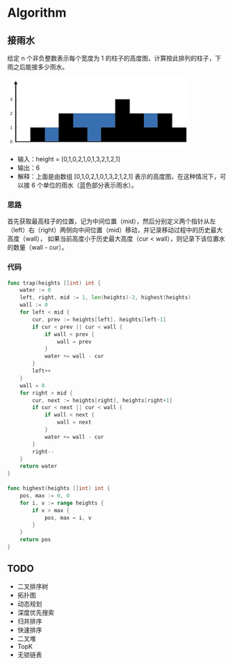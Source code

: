 # Algorithm

## 接雨水

给定 n 个非负整数表示每个宽度为 1 的柱子的高度图，计算按此排列的柱子，下雨之后能接多少雨水。

![trap_rain_water](images/trap_rain_water.png)

- 输入：height = [0,1,0,2,1,0,1,3,2,1,2,1]
- 输出：6
- 解释：上面是由数组 [0,1,0,2,1,0,1,3,2,1,2,1] 表示的高度图，在这种情况下，可以接 6 个单位的雨水（蓝色部分表示雨水）。

### 思路

首先获取最高柱子的位置，记为中间位置（mid），然后分别定义两个指针从左（left）右（right）两侧向中间位置（mid）移动，并记录移动过程中的历史最大高度（wall），
如果当前高度小于历史最大高度（cur < wall），则记录下该位置水的数量（wall - cur）。

### 代码

```go
func trap(heights []int) int {
	water := 0
	left, right, mid := 1, len(heights)-2, highest(heights)
	wall := 0
	for left < mid {
		cur, prev := heights[left], heights[left-1]
		if cur < prev || cur < wall {
			if wall < prev {
				wall = prev
			}
			water += wall - cur
		}
		left++
	}
	wall = 0
	for right > mid {
		cur, next := heights[right], heights[right+1]
		if cur < next || cur < wall {
			if wall < next {
				wall = next
			}
			water += wall - cur
		}
		right--
	}
	return water
}

func highest(heights []int) int {
	pos, max := 0, 0
	for i, v := range heights {
		if v > max {
			pos, max = i, v
		}
	}
	return pos
}
```

## TODO

- 二叉排序树
- 拓扑图
- 动态规划
- 深度优先搜索
- 归并排序
- 快速排序
- 二叉堆
- TopK
- 无锁链表